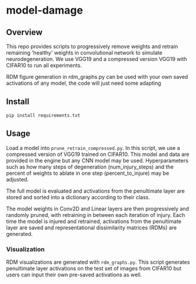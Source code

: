 # model-damage
## Overview
This repo provides scripts to progressively remove weights and retrain remaining 'healthy' weights in convolutional network to simulate neurodegeneration. We use VGG19 and a compressed version VGG19 with CIFAR10 to run all experiments. 

RDM figure generation in rdm_graphs.py can be used with your own saved activations of any model, the code will just need some adapting 

## Install
```pip install requirements.txt```

## Usage
Load a model into ```prune_retrain_compressed.py```. In this script, we use a compressed version of VGG19 trained on CIFAR10. This model and data are provided in the engine but any CNN model may be used. Hyperparameters such as how many steps of degeneration (num_injury_steps) and the percent of weights to ablate in one step (percent_to_injure) may be adjusted. 

The full model is evaluated and activations from the penultimate layer are stored and sorted into a dictionary according to their class. 

The model weights in Conv2D and Linear layers are then progressively and randomly pruned, with retraining in between each iteration of injury. Each time the model is injured and retrained, activations from the penultimate layer are saved and representational dissimilarity matrices (RDMs) are generated. 

### Visualization
RDM visualizations are generated with ```rdm_graphs.py```. This script generates penultimate layer activations on the test set of images from CIFAR10 but users can input their own pre-saved activations as well. 
